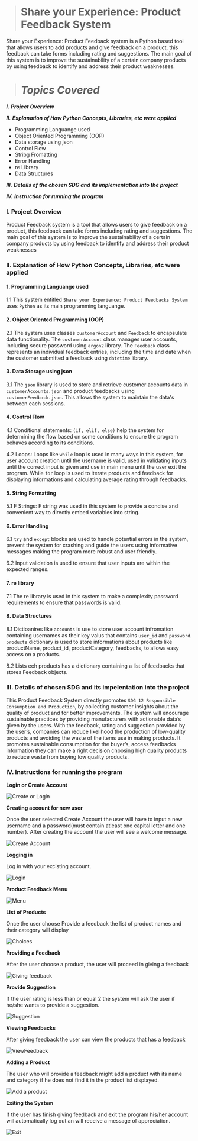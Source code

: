 > #  Share your Experience: Product Feedback System

Share your Experience: Product Feedback system is a Python based tool that allows users to add products and give feedback on a product, this feedback can take forms including rating and suggestions. The main goal of this system is to improve the sustainability of a certain company products by using feedback to identify and address their product weaknesses. 

> # *Topics Covered*
  ***I.*** ***Project Overview*** 
  
  ***II.*** ***Explanation of How Python Concepts, Libraries, etc were applied***
  
* Programming Languange used
* Object Oriented Programming (OOP)
* Data storage using json
* Control Flow
* Stribg Fromatting
* Error Handling
* re Library
* Data Structures
  
 ***III.*** ***Details of the chosen SDG and its implementation into the project***

***IV.*** ***Instruction for running the program***

 ### **I. Project Overview**

 Product Feedback system is a tool that allows users to give feedback on a product, this feedback can take forms including rating and suggestions. The main goal of this system is to improve the sustainability of a certain company products by using feedback to identify and address their product weaknesses

### **II. Explanation of How Python Concepts, Libraries, etc were applied**

#### 1. Programming Languange used
1.1 This system entitled `Share your Experience: Product Feedbacks System` uses `Python` as its main programming languange.

#### 2. Object Oriented Programming (OOP)
2.1 The system uses classes `customerAccount` and `Feedback` to encapsulate data functionality. The `customerAccount` class manages user accounts, including secure password using `argon2` library. The `Feedback` class represents an individual feedback entries, including the time and date when the customer submitted a feedback using `datetime` library.

#### 3. Data Storage using json
3.1 The `json` library is used to store and retrieve customer accounts data in `customerAccounts.json` and product feedbacks  using `customerFeedback.json`. This allows  the system to maintain the data's between each sessions.

#### 4. Control Flow

4.1 Conditional statements: `(if, elif, else)` help the system for determining the flow based on some conditions to ensure the program behaves according to its conditions.

4.2 Loops: Loops like `while` loop is used in many ways in this system, for user account creation until the username is valid,  used in validating inputs until the correct input is given and use in main menu until the user exit the program. While `for` loop  is used to iterate products and feedback for displaying informations and calculating average rating through feedbacks. 

#### 5. String Formatting

5.1 F Strings: F string was used in this system to provide a concise and convenient way to directly embed variables into string.  

#### 6. Error Handling
6.1 `try` and `except` blocks are used to handle potential errors in the system, prevent the system for crashing  and guide the users using informative messages making the program more robust and user friendly.

6.2 Input validation is used to ensure that user inputs are within the expected ranges.

#### 7. re library

7.1 The re library is used in this system to make a complexity  password requirements to ensure that passwords is valid.

#### 8. Data Structures

8.1 Dictioanires like `accounts`  is use to store user account infromation containing usernames as their key valus that contains `user_id` and `password`. `products` dictionary is used to store informations about products like productName, product_id, productCategory, feedbacks,  to allows easy access on a products.

8.2 Lists ech products has a dictionary containing a list of feedbacks that stores Feedback objects.






### **III. Details of chosen SDG and its impelentation into the project**

  This Product Feedback System directly promotes `SDG 12 Responsible Consumption and Production`, by collecting customer insights about the quality of product and for better improvements. The system will encourage sustainable practices by providing manufacturers with actionable data’s given by the users. With the feedback, rating and suggestion provided by the user’s, companies can reduce likelihood the production of low-quality products and avoiding the waste of the items use in making products. It promotes sustainable consumption for the buyer’s, access feedbacks information they can make a right decision choosing high quality products to reduce waste from buying low quality products.

### **IV. Instructions for running the program**

**Login or Create Account**

![Create or Login](https://github.com/user-attachments/assets/624dae8b-b4ae-412b-a5f4-1bf403c0bfb4)

**Creating account for new user**

Once the user selected Create Account the user will have to input a new username and a password(must contain atleast one capital letter and one number). After creating the account the user will  see a welcome message.

![Create Account](https://github.com/user-attachments/assets/77382060-c3e7-4110-8442-07ee4036eaa2)

**Logging in**

Log in with your excisting account.

![Login](https://github.com/user-attachments/assets/490b6976-befa-4252-8461-7795e23ea04a)

**Product Feedback Menu**

![Menu](https://github.com/user-attachments/assets/c4e6bbe7-fc22-462c-8763-8d90af36111f)

**List of Products**

Once the user choose Provide a feedback the list of product names and their category will display


![Choices](https://github.com/user-attachments/assets/4fc3e1e6-175a-4b5a-a3d9-5adff10467ef)

**Providing a Feedback**

After the user choose a product, the user will proceed in giving a feedback

![Giving feedback](https://github.com/user-attachments/assets/505748bf-91da-458c-9887-79385a10ab18)

**Provide Suggestion**

If the user rating is less than or equal 2 the system will ask the user if he/she wants to provide a suggestion.

![Suggestion](https://github.com/user-attachments/assets/732b55e8-195d-4024-afc6-68e1e53da040)

**Viewing Feedbacks**

After giving feedback the user can view the products that has a feedback


![ViewFeedback](https://github.com/user-attachments/assets/87970319-7dc7-4ee3-b02a-57a541d67f3f)

**Adding a Product**

The user who will provide a feedback might add a product with its name and category if he does not find it in the product list displayed.

![Add a product](https://github.com/user-attachments/assets/7c3acbe7-a74d-461f-af40-54d4b5cf210f)

**Exiting the System**

If the user has finish giving feedback and exit the program his/her account will automatically log out an will receive a message of appreciation.


![Exit](https://github.com/user-attachments/assets/8dff1e8c-a4df-4723-81b8-6eb56cdbba33)











  
 
